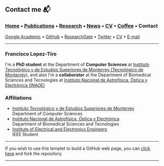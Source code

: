 
## Contact me 📬
###  [Home](/index) • [Publications](/publications) • [Research](/research) • [News](/news) • [CV](/brief_cv) • [Coffee](/coffee) • Contact                        


<a href="https://scholar.google.es/citations?user=IlG06bYAAAAJ&hl=es/" target="_blank">Google Academic</a>  • <a href="https://github.com/friscolt" target="_blank">GitHub</a> • <a href="https://www.researchgate.net/profile/Francisco-Lopez-Tiro" target="_blank">ResearchGate</a> • <a href="https://twitter.com/Friscolt" target="_blank">Twitter</a> • [CV](/files/CV_FranciscoLopez.pdf)  • [E-mail](mailto:francisco.lopez@ieee.org?subject=%20Hello,%20Francisco)


---

### **Francisco Lopez-Tiro**                 

I'm a **PhD student** at the Department of **Computer Sciences** at <a href="https://tec.mx/es" target="_blank">Instituto Tecnológico y de Estudios Superiores de Monterrey (Tecnológico de Monterrey)</a>, and also I'm a **collaborator** at the Department of Biomedical Sciences and Tecnologies at <a href="https://www.inaoep.mx" target="_blank">Instituto Nacional de Astrofísica, Óptica y Electrónica (INAOE)</a> 

### Affiliations

>>
* <a href="https://tec.mx/es" target="_blank">Instituto Tecnológico y de Estudios Superiores de Monterrey</a>                      
Department of Computer Sciences                    
*  <a href="https://www.inaoep.mx" target="_blank">Instituto Nacional de Astrofísica, Óptica y Electrónica</a>                      
Department of Biomedical Sciences and Tecnologies        
* <a href="https://www.ieee.org" target="_blank">Institute of Electrical and Electronics Engineers</a>                                                      
IEEE Student                                                               





---

If you wish to use this templet to build a GitHub web page, you can <a href="https://github.com/friscolt/friscolt.github.io" target="_blank">click here</a>  and fork the repository. 


---
